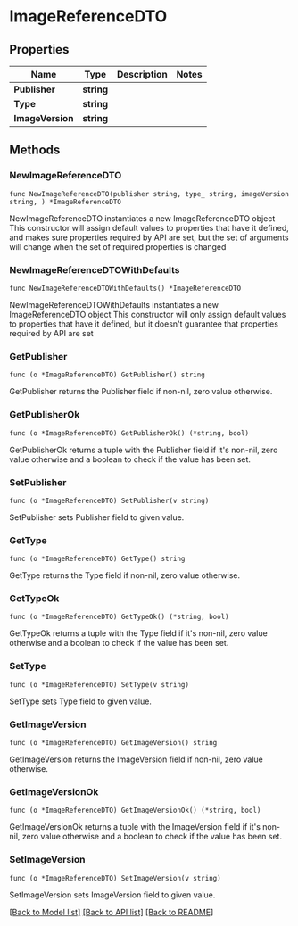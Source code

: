 # ImageReferenceDTO

## Properties

Name | Type | Description | Notes
------------ | ------------- | ------------- | -------------
**Publisher** | **string** |  | 
**Type** | **string** |  | 
**ImageVersion** | **string** |  | 

## Methods

### NewImageReferenceDTO

`func NewImageReferenceDTO(publisher string, type_ string, imageVersion string, ) *ImageReferenceDTO`

NewImageReferenceDTO instantiates a new ImageReferenceDTO object
This constructor will assign default values to properties that have it defined,
and makes sure properties required by API are set, but the set of arguments
will change when the set of required properties is changed

### NewImageReferenceDTOWithDefaults

`func NewImageReferenceDTOWithDefaults() *ImageReferenceDTO`

NewImageReferenceDTOWithDefaults instantiates a new ImageReferenceDTO object
This constructor will only assign default values to properties that have it defined,
but it doesn't guarantee that properties required by API are set

### GetPublisher

`func (o *ImageReferenceDTO) GetPublisher() string`

GetPublisher returns the Publisher field if non-nil, zero value otherwise.

### GetPublisherOk

`func (o *ImageReferenceDTO) GetPublisherOk() (*string, bool)`

GetPublisherOk returns a tuple with the Publisher field if it's non-nil, zero value otherwise
and a boolean to check if the value has been set.

### SetPublisher

`func (o *ImageReferenceDTO) SetPublisher(v string)`

SetPublisher sets Publisher field to given value.


### GetType

`func (o *ImageReferenceDTO) GetType() string`

GetType returns the Type field if non-nil, zero value otherwise.

### GetTypeOk

`func (o *ImageReferenceDTO) GetTypeOk() (*string, bool)`

GetTypeOk returns a tuple with the Type field if it's non-nil, zero value otherwise
and a boolean to check if the value has been set.

### SetType

`func (o *ImageReferenceDTO) SetType(v string)`

SetType sets Type field to given value.


### GetImageVersion

`func (o *ImageReferenceDTO) GetImageVersion() string`

GetImageVersion returns the ImageVersion field if non-nil, zero value otherwise.

### GetImageVersionOk

`func (o *ImageReferenceDTO) GetImageVersionOk() (*string, bool)`

GetImageVersionOk returns a tuple with the ImageVersion field if it's non-nil, zero value otherwise
and a boolean to check if the value has been set.

### SetImageVersion

`func (o *ImageReferenceDTO) SetImageVersion(v string)`

SetImageVersion sets ImageVersion field to given value.



[[Back to Model list]](../README.md#documentation-for-models) [[Back to API list]](../README.md#documentation-for-api-endpoints) [[Back to README]](../README.md)


